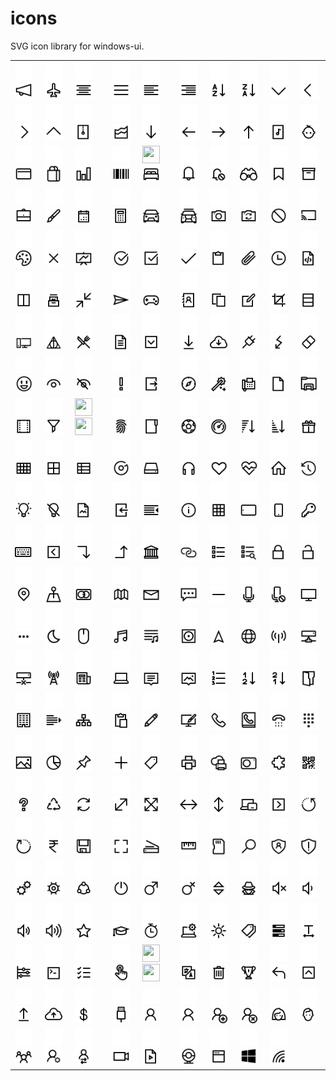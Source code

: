 # icons
SVG icon library for windows-ui.

<table>
  <tr>
    <td>
      <img width="28" height="28" src="svg/light/icons10-advertising.svg#gh-dark-mode-only">
	    <img width="28" height="28" src="svg/dark/icons10-advertising.svg#gh-light-mode-only"></td>
    <td>
      <img width="28" height="28" src="svg/light/icons10-airport.svg#gh-dark-mode-only">
      <img width="28" height="28" src="svg/dark/icons10-airport.svg#gh-light-mode-only"></td>
    <td>
      <img width="28" height="28" src="svg/light/icons10-align-center.svg#gh-dark-mode-only">
      <img width="28" height="28" src="svg/dark/icons10-align-center.svg#gh-light-mode-only"></td>
    <td>
      <img width="28" height="28" src="svg/light/icons10-align-justify.svg#gh-dark-mode-only">
      <img width="28" height="28" src="svg/dark/icons10-align-justify.svg#gh-light-mode-only"></td>
    <td>
      <img width="28" height="28" src="svg/light/icons10-align-left.svg#gh-dark-mode-only">
      <img width="28" height="28" src="svg/dark/icons10-align-left.svg#gh-light-mode-only"></td>
    <td>
      <img width="28" height="28" src="svg/light/icons10-align-right.svg#gh-dark-mode-only">
      <img width="28" height="28" src="svg/dark/icons10-align-right.svg#gh-light-mode-only"></td>
    <td>
      <img width="28" height="28" src="svg/light/icons10-alphabet-sorting.svg#gh-dark-mode-only">
      <img width="28" height="28" src="svg/dark/icons10-alphabet-sorting.svg#gh-light-mode-only"></td>
    <td>
      <img width="28" height="28" src="svg/light/icons10-alphabet-sorting-2.svg#gh-dark-mode-only">
      <img width="28" height="28" src="svg/dark/icons10-alphabet-sorting-2.svg#gh-light-mode-only"></td>
    <td>
      <img width="28" height="28" src="svg/light/icons10-angle-down.svg#gh-dark-mode-only">
      <img width="28" height="28" src="svg/dark/icons10-angle-down.svg#gh-light-mode-only"></td>
    <td>
      <img width="28" height="28" src="svg/light/icons10-angle-left.svg#gh-dark-mode-only">
      <img width="28" height="28" src="svg/dark/icons10-angle-left.svg#gh-light-mode-only"></td>
  </tr>
  <tr>
    <td><img width="28" height="28" src="svg/light/icons10-angle-right.svg#gh-dark-mode-only">
    <img width="28" height="28" src="svg/dark/icons10-angle-right.svg#gh-light-mode-only"></td>
    <td><img width="28" height="28" src="svg/light/icons10-angle-up.svg#gh-dark-mode-only">
    <img width="28" height="28" src="svg/dark/icons10-angle-up.svg#gh-light-mode-only"></td>
    <td><img width="28" height="28" src="svg/light/icons10-archive.svg#gh-dark-mode-only">
    <img width="28" height="28" src="svg/dark/icons10-archive.svg#gh-light-mode-only"></td>
    <td><img width="28" height="28" src="svg/light/icons10-area-chart.svg#gh-dark-mode-only">
    <img width="28" height="28" src="svg/dark/icons10-area-chart.svg#gh-light-mode-only"></td>
    <td><img width="28" height="28" src="svg/light/icons10-arrow-down.svg#gh-dark-mode-only">
    <img width="28" height="28" src="svg/dark/icons10-arrow-down.svg#gh-light-mode-only"></td>
    <td><img width="28" height="28" src="svg/light/icons10-arrow-left.svg#gh-dark-mode-only">
    <img width="28" height="28" src="svg/dark/icons10-arrow-left.svg#gh-light-mode-only"></td>
    <td><img width="28" height="28" src="svg/light/icons10-arrow-right.svg#gh-dark-mode-only">
    <img width="28" height="28" src="svg/dark/icons10-arrow-right.svg#gh-light-mode-only"></td>
    <td><img width="28" height="28" src="svg/light/icons10-arrow-up.svg#gh-dark-mode-only">
    <img width="28" height="28" src="svg/dark/icons10-arrow-up.svg#gh-light-mode-only"></td>
    <td><img width="28" height="28" src="svg/light/icons10-audio-file.svg#gh-dark-mode-only">
    <img width="28" height="28" src="svg/dark/icons10-audio-file.svg#gh-light-mode-only"></td>
    <td><img width="28" height="28" src="svg/light/icons10-baby.svg#gh-dark-mode-only">
    <img width="28" height="28" src="svg/dark/icons10-baby.svg#gh-light-mode-only"></td>
  </tr>
  <tr>
    <td><img width="28" height="28" src="svg/light/icons10-bank-card.svg#gh-dark-mode-only">
    <img width="28" height="28" src="svg/dark/icons10-bank-card.svg#gh-light-mode-only"></td>
    <td><img width="28" height="28" src="svg/light/icons10-bag.svg#gh-dark-mode-only">
    <img width="28" height="28" src="svg/dark/icons10-bag.svg#gh-light-mode-only"></td>
    <td><img width="28" height="28" src="svg/light/icons10-bar-chart.svg#gh-dark-mode-only">
    <img width="28" height="28" src="svg/dark/icons10-bar-chart.svg#gh-light-mode-only"></td>
    <td><img width="28" height="28" src="svg/light/icons10-barcode.svg#gh-dark-mode-only">
    <img width="28" height="28" src="svg/dark/icons10-barcode.svg#gh-light-mode-only"></td>
    <td><img width="28" height="28" src="svg/light/icons10-bedsvg#gh-dark-mode-only">
    <img width="28" height="28" src="svg/dark/icons10-bed.svg#gh-light-mode-only"></td>
    <td><img width="28" height="28" src="svg/light/icons10-bell.svg#gh-dark-mode-only">
    <img width="28" height="28" src="svg/dark/icons10-bell.svg#gh-light-mode-only"></td>
    <td><img width="28" height="28" src="svg/light/icons10-bell-disabled.svg#gh-dark-mode-only">
    <img width="28" height="28" src="svg/dark/icons10-bell-disabled.svg#gh-light-mode-only"></td>
    <td><img width="28" height="28" src="svg/light/icons10-binoculars.svg#gh-dark-mode-only">
    <img width="28" height="28" src="svg/dark/icons10-binoculars.svg#gh-light-mode-only"></td>
    <td><img width="28" height="28" src="svg/light/icons10-bookmark.svg#gh-dark-mode-only">
    <img width="28" height="28" src="svg/dark/icons10-bookmark.svg#gh-light-mode-only"></td>
    <td><img width="28" height="28" src="svg/light/icons10-box.svg#gh-dark-mode-only">
    <img width="28" height="28" src="svg/dark/icons10-box.svg#gh-light-mode-only"></td>
  </tr>
  <tr>
    <td><img width="28" height="28" src="svg/light/icons10-briefcase.svg#gh-dark-mode-only">
    <img width="28" height="28" src="svg/dark/icons10-briefcase.svg#gh-light-mode-only"></td>
    <td><img width="28" height="28" src="svg/light/icons10-brush.svg#gh-dark-mode-only">
    <img width="28" height="28" src="svg/dark/icons10-brush.svg#gh-light-mode-only"></td>
    <td><img width="28" height="28" src="svg/light/icons10-calendar.svg#gh-dark-mode-only">
    <img width="28" height="28" src="svg/dark/icons10-calendar.svg#gh-light-mode-only"></td>
    <td><img width="28" height="28" src="svg/light/icons10-calculator.svg#gh-dark-mode-only">
    <img width="28" height="28" src="svg/dark/icons10-calculator.svg#gh-light-mode-only"></td>
    <td><img width="28" height="28" src="svg/light/icons10-car.svg#gh-dark-mode-only">
    <img width="28" height="28" src="svg/dark/icons10-car.svg#gh-light-mode-only"></td>
    <td><img width="28" height="28" src="svg/light/icons10-car-taxi.svg#gh-dark-mode-only">
    <img width="28" height="28" src="svg/dark/icons10-car-taxi.svg#gh-light-mode-only"></td>
    <td><img width="28" height="28" src="svg/light/icons10-camera.svg#gh-dark-mode-only">
    <img width="28" height="28" src="svg/dark/icons10-camera.svg#gh-light-mode-only"></td>
    <td><img width="28" height="28" src="svg/light/icons10-camera-switch.svg#gh-dark-mode-only">
    <img width="28" height="28" src="svg/dark/icons10-camera-switch.svg#gh-light-mode-only"></td>
    <td><img width="28" height="28" src="svg/light/icons10-cancel.svg#gh-dark-mode-only">
    <img width="28" height="28" src="svg/dark/icons10-cancel.svg#gh-light-mode-only"></td>
    <td><img width="28" height="28" src="svg/light/icons10-cast.svg#gh-dark-mode-only">
    <img width="28" height="28" src="svg/dark/icons10-cast.svg#gh-light-mode-only"></td>
  </tr>
  <tr>
    <td><img width="28" height="28" src="svg/light/icons10-color-palette.svg#gh-dark-mode-only">
    <img width="28" height="28" src="svg/dark/icons10-color-palette.svg#gh-light-mode-only"></td>
    <td><img width="28" height="28" src="svg/light/icons10-cross.svg#gh-dark-mode-only">
    <img width="28" height="28" src="svg/dark/icons10-cross.svg#gh-light-mode-only"></td>
    <td><img width="28" height="28" src="svg/light/icons10-chart.svg#gh-dark-mode-only">
    <img width="28" height="28" src="svg/dark/icons10-chart.svg#gh-light-mode-only"></td>
    <td><img width="28" height="28" src="svg/light/icons10-checked.svg#gh-dark-mode-only">
    <img width="28" height="28" src="svg/dark/icons10-checked.svg#gh-light-mode-only"></td>
    <td><img width="28" height="28" src="svg/light/icons10-checked-2.svg#gh-dark-mode-only">
    <img width="28" height="28" src="svg/dark/icons10-checked-2.svg#gh-light-mode-only"></td>
    <td><img width="28" height="28" src="svg/light/icons10-checkmark.svg#gh-dark-mode-only">
    <img width="28" height="28" src="svg/dark/icons10-checkmark.svg#gh-light-mode-only"></td>
    <td><img width="28" height="28" src="svg/light/icons10-clipboard.svg#gh-dark-mode-only">
    <img width="28" height="28" src="svg/dark/icons10-clipboard.svg#gh-light-mode-only"></td>
    <td><img width="28" height="28" src="svg/light/icons10-clip.svg#gh-dark-mode-only">
    <img width="28" height="28" src="svg/dark/icons10-clip.svg#gh-light-mode-only"></td>
    <td><img width="28" height="28" src="svg/light/icons10-clock.svg#gh-dark-mode-only">
    <img width="28" height="28" src="svg/dark/icons10-clock.svg#gh-light-mode-only"></td>
    <td><img width="28" height="28" src="svg/light/icons10-code-file.svg#gh-dark-mode-only">
    <img width="28" height="28" src="svg/dark/icons10-code-file.svg#gh-light-mode-only"></td>
  </tr>
  <tr>
    <td><img width="28" height="28" src="svg/light/icons10-columns.svg#gh-dark-mode-only">
    <img width="28" height="28" src="svg/dark/icons10-columns.svg#gh-light-mode-only"></td>
    <td><img width="28" height="28" src="svg/light/icons10-collection.svg#gh-dark-mode-only">
    <img width="28" height="28" src="svg/dark/icons10-collection.svg#gh-light-mode-only"></td>
    <td><img width="28" height="28" src="svg/light/icons10-compress.svg#gh-dark-mode-only">
    <img width="28" height="28" src="svg/dark/icons10-compress.svg#gh-light-mode-only"></td>
    <td><img width="28" height="28" src="svg/light/icons10-compose.svg#gh-dark-mode-only">
    <img width="28" height="28" src="svg/dark/icons10-compose.svg#gh-light-mode-only"></td>
    <td><img width="28" height="28" src="svg/light/icons10-controller.svg#gh-dark-mode-only">
	    <img width="28" height="28" src="svg/dark/icons10-controller.svg#gh-light-mode-only"></td>
    <td><img width="28" height="28" src="svg/light/icons10-contact-book.svg#gh-dark-mode-only">
    <img width="28" height="28" src="svg/dark/icons10-contact-book.svg#gh-light-mode-only"></td>
    <td><img width="28" height="28" src="svg/light/icons10-copy.svg#gh-dark-mode-only">
    <img width="28" height="28" src="svg/dark/icons10-copy.svg#gh-light-mode-only"></td>
    <td><img width="28" height="28" src="svg/light/icons10-create-new.svg#gh-dark-mode-only">
    <img width="28" height="28" src="svg/dark/icons10-create-new.svg#gh-light-mode-only"></td>
    <td><img width="28" height="28" src="svg/light/icons10-crop.svg#gh-dark-mode-only">
    <img width="28" height="28" src="svg/dark/icons10-crop.svg#gh-light-mode-only"></td>
    <td><img width="28" height="28" src="svg/light/icons10-database.svg#gh-dark-mode-only">
    <img width="28" height="28" src="svg/dark/icons10-database.svg#gh-light-mode-only"></td>
  </tr>
  <tr>
  <td><img width="28" height="28" src="svg/light/icons10-desktop.svg#gh-dark-mode-only">
    <img width="28" height="28" src="svg/dark/icons10-desktop.svg#gh-light-mode-only"></td>
    <td><img width="28" height="28" src="svg/light/icons10-deathly-hallows.svg#gh-dark-mode-only">
    <img width="28" height="28" src="svg/dark/icons10-deathly-hallows.svg#gh-light-mode-only"></td>
    <td><img width="28" height="28" src="svg/light/icons10-dining-room.svg#gh-dark-mode-only">
    <img width="28" height="28" src="svg/dark/icons10-dining-room.svg#gh-light-mode-only"></td>
    <td><img width="28" height="28" src="svg/light/icons10-document.svg#gh-dark-mode-only">
    <img width="28" height="28" src="svg/dark/icons10-document.svg#gh-light-mode-only"></td>
    <td><img width="28" height="28" src="svg/light/icons10-down-squared.svg#gh-dark-mode-only">
    <img width="28" height="28" src="svg/dark/icons10-down-squared.svg#gh-light-mode-only"></td>
    <td><img width="28" height="28" src="svg/light/icons10-download.svg#gh-dark-mode-only">
    <img width="28" height="28" src="svg/dark/icons10-download.svg#gh-light-mode-only"></td>
      <td><img width="28" height="28" src="svg/light/icons10-download-2.svg#gh-dark-mode-only">
    <img width="28" height="28" src="svg/dark/icons10-download-2.svg#gh-light-mode-only"></td>
    <td><img width="28" height="28" src="svg/light/icons10-electrical.svg#gh-dark-mode-only">
    <img width="28" height="28" src="svg/dark/icons10-electrical.svg#gh-light-mode-only"></td>
    <td><img width="28" height="28" src="svg/light/icons10-electricity.svg#gh-dark-mode-only">
    <img width="28" height="28" src="svg/dark/icons10-electricity.svg#gh-light-mode-only"></td>
    <td><img width="28" height="28" src="svg/light/icons10-eraser.svg#gh-dark-mode-only">
    <img width="28" height="28" src="svg/dark/icons10-eraser.svg#gh-light-mode-only"></td>
    
  </tr>
  <tr>
  <td><img width="28" height="28" src="svg/light/icons10-emoji-smile.svg#gh-dark-mode-only">
    <img width="28" height="28" src="svg/dark/icons10-emoji-smile.svg#gh-light-mode-only"></td>
    <td><img width="28" height="28" src="svg/light/icons10-eye.svg#gh-dark-mode-only">
    <img width="28" height="28" src="svg/dark/icons10-eye.svg#gh-light-mode-only"></td>
    <td><img width="28" height="28" src="svg/light/icons10-eye-closed.svg#gh-dark-mode-only">
    <img width="28" height="28" src="svg/dark/icons10-eye-closed.svg#gh-light-mode-only"></td>
    <td><img width="28" height="28" src="svg/light/icons10-exclamation-mark.svg#gh-dark-mode-only">
    <img width="28" height="28" src="svg/dark/icons10-exclamation-mark.svg#gh-light-mode-only"></td>
    <td><img width="28" height="28" src="svg/light/icons10-export.svg#gh-dark-mode-only">
    <img width="28" height="28" src="svg/dark/icons10-export.svg#gh-light-mode-only"></td>
    <td><img width="28" height="28" src="svg/light/icons10-explore.svg#gh-dark-mode-only">
    <img width="28" height="28" src="svg/dark/icons10-explore.svg#gh-light-mode-only"></td>
    <td><img width="28" height="28" src="svg/light/icons10-fantasy.svg#gh-dark-mode-only">
    <img width="28" height="28" src="svg/dark/icons10-fantasy.svg#gh-light-mode-only"></td>
    <td><img width="28" height="28" src="svg/light/icons10-fax.svg#gh-dark-mode-only">
    <img width="28" height="28" src="svg/dark/icons10-fax.svg#gh-light-mode-only"></td>
    <td><img width="28" height="28" src="svg/light/icons10-file.svg#gh-dark-mode-only">
    <img width="28" height="28" src="svg/dark/icons10-file.svg#gh-light-mode-only"></td>
    <td><img width="28" height="28" src="svg/light/icons10-file-explorer.svg#gh-dark-mode-only">
    <img width="28" height="28" src="svg/dark/icons10-file-explorer.svg#gh-light-mode-only"></td>
    
  </tr>
  <tr>
  <td><img width="28" height="28" src="svg/light/icons10-film.svg#gh-dark-mode-only">
    <img width="28" height="28" src="svg/dark/icons10-film.svg#gh-light-mode-only"></td>
    <td><img width="28" height="28" src="svg/light/icons10-filter.svg#gh-dark-mode-only">
	    <img width="28" height="28" src="svg/dark/icons10-filter.svg#gh-light-mode-only"></td>
      <td><img width="28" height="28" src="svg/light/icons10-finish-flag.svg#gh-dark-mode-only">
	    <img width="28" height="28" src="svg/dark/icons10-finish-flag.svg#gh-light-mode-only"></td>
      <td><img width="28" height="28" src="svg/light/icons10-fingerprint.svg#gh-dark-mode-only">
	    <img width="28" height="28" src="svg/dark/icons10-fingerprint.svg#gh-light-mode-only"></td>
      <td><img width="28" height="28" src="svg/light/icons10-folder.svg#gh-dark-mode-only">
	    <img width="28" height="28" src="svg/dark/icons10-folder.svg#gh-light-mode-only"></td>
      <td><img width="28" height="28" src="svg/light/icons10-football.svg#gh-dark-mode-only">
	    <img width="28" height="28" src="svg/dark/icons10-football.svg#gh-light-mode-only"></td>
      <td><img width="28" height="28" src="svg/light/icons10-gauge.svg#gh-dark-mode-only">
	    <img width="28" height="28" src="svg/dark/icons10-gauge.svg#gh-light-mode-only"></td>
      <td><img width="28" height="28" src="svg/light/icons10-generic-sorting.svg#gh-dark-mode-only">
	    <img width="28" height="28" src="svg/dark/icons10-generic-sorting.svg#gh-light-mode-only"></td>
      <td><img width="28" height="28" src="svg/light/icons10-generic-sorting-2.svg#gh-dark-mode-only">
	    <img width="28" height="28" src="svg/dark/icons10-generic-sorting-2.svg#gh-light-mode-only"></td>
      <td><img width="28" height="28" src="svg/light/icons10-gift.svg#gh-dark-mode-only">
	    <img width="28" height="28" src="svg/dark/icons10-gift.svg#gh-light-mode-only"></td>
      
  </tr>
  <tr>
  <td><img width="28" height="28" src="svg/light/icons10-grid.svg#gh-dark-mode-only">
	    <img width="28" height="28" src="svg/dark/icons10-grid.svg#gh-light-mode-only"></td>
  <td><img width="28" height="28" src="svg/light/icons10-grid-2.svg#gh-dark-mode-only">
	    <img width="28" height="28" src="svg/dark/icons10-grid-2.svg#gh-light-mode-only"></td>
      <td><img width="28" height="28" src="svg/light/icons10-grid-3.svg#gh-dark-mode-only">
	    <img width="28" height="28" src="svg/dark/icons10-grid-3.svg#gh-light-mode-only"></td>
      <td><img width="28" height="28" src="svg/light/icons10-groove.svg#gh-dark-mode-only">
	    <img width="28" height="28" src="svg/dark/icons10-groove.svg#gh-light-mode-only"></td>
      <td><img width="28" height="28" src="svg/light/icons10-hdd.svg#gh-dark-mode-only">
	    <img width="28" height="28" src="svg/dark/icons10-hdd.svg#gh-light-mode-only"></td>
      <td><img width="28" height="28" src="svg/light/icons10-headphone.svg#gh-dark-mode-only">
	    <img width="28" height="28" src="svg/dark/icons10-headphone.svg#gh-light-mode-only"></td>
      <td><img width="28" height="28" src="svg/light/icons10-heart.svg#gh-dark-mode-only">
	    <img width="28" height="28" src="svg/dark/icons10-heart.svg#gh-light-mode-only"></td>
      <td><img width="28" height="28" src="svg/light/icons10-health.svg#gh-dark-mode-only">
	    <img width="28" height="28" src="svg/dark/icons10-health.svg#gh-light-mode-only"></td>
      <td><img width="28" height="28" src="svg/light/icons10-home.svg#gh-dark-mode-only">
	    <img width="28" height="28" src="svg/dark/icons10-home.svg#gh-light-mode-only"></td>
      <td><img width="28" height="28" src="svg/light/icons10-history.svg#gh-dark-mode-only">
	    <img width="28" height="28" src="svg/dark/icons10-history.svg#gh-light-mode-only"></td>
      
  </tr>
  <tr>
  <td><img width="28" height="28" src="svg/light/icons10-idea.svg#gh-dark-mode-only">
	    <img width="28" height="28" src="svg/dark/icons10-idea.svg#gh-light-mode-only"></td>
  <td><img width="28" height="28" src="svg/light/icons10-idea-close.svg#gh-dark-mode-only">
	    <img width="28" height="28" src="svg/dark/icons10-idea-close.svg#gh-light-mode-only"></td>
      <td><img width="28" height="28" src="svg/light/icons10-image-file.svg#gh-dark-mode-only">
	    <img width="28" height="28" src="svg/dark/icons10-image-file.svg#gh-light-mode-only"></td>
      <td><img width="28" height="28" src="svg/light/icons10-import.svg#gh-dark-mode-only">
	    <img width="28" height="28" src="svg/dark/icons10-import.svg#gh-light-mode-only"></td>
      <td><img width="28" height="28" src="svg/light/icons10-indent.svg#gh-dark-mode-only">
	    <img width="28" height="28" src="svg/dark/icons10-indent.svg#gh-light-mode-only"></td>
      <td><img width="28" height="28" src="svg/light/icons10-info.svg#gh-dark-mode-only">
	    <img width="28" height="28" src="svg/dark/icons10-info.svg#gh-light-mode-only"></td>
      <td><img width="28" height="28" src="svg/light/icons10-insert-table.svg#gh-dark-mode-only">
	    <img width="28" height="28" src="svg/dark/icons10-insert-table.svg#gh-light-mode-only"></td>
      <td><img width="28" height="28" src="svg/light/icons10-ipad.svg#gh-dark-mode-only">
	    <img width="28" height="28" src="svg/dark/icons10-ipad.svg#gh-light-mode-only"></td>
      <td><img width="28" height="28" src="svg/light/icons10-iphone.svg#gh-dark-mode-only">
	    <img width="28" height="28" src="svg/dark/icons10-iphone.svg#gh-light-mode-only"></td>
      <td><img width="28" height="28" src="svg/light/icons10-key.svg#gh-dark-mode-only">
	    <img width="28" height="28" src="svg/dark/icons10-key.svg#gh-light-mode-only"></td>
      
  </tr>
  <tr>
  <td><img width="28" height="28" src="svg/light/icons10-keyboard.svg#gh-dark-mode-only">
	    <img width="28" height="28" src="svg/dark/icons10-keyboard.svg#gh-light-mode-only"></td>
  <td><img width="28" height="28" src="svg/light/icons10-left-squared.svg#gh-dark-mode-only">
	    <img width="28" height="28" src="svg/dark/icons10-left-squared.svg#gh-light-mode-only"></td>
      <td><img width="28" height="28" src="svg/light/icons10-level-down.svg#gh-dark-mode-only">
	    <img width="28" height="28" src="svg/dark/icons10-level-down.svg#gh-light-mode-only"></td>
      <td><img width="28" height="28" src="svg/light/icons10-level-up.svg#gh-dark-mode-only">
	    <img width="28" height="28" src="svg/dark/icons10-level-up.svg#gh-light-mode-only"></td>
      <td><img width="28" height="28" src="svg/light/icons10-library.svg#gh-dark-mode-only">
	    <img width="28" height="28" src="svg/dark/icons10-library.svg#gh-light-mode-only"></td>
      <td><img width="28" height="28" src="svg/light/icons10-link.svg#gh-dark-mode-only">
	    <img width="28" height="28" src="svg/dark/icons10-link.svg#gh-light-mode-only"></td>
      <td><img width="28" height="28" src="svg/light/icons10-list.svg#gh-dark-mode-only">
	    <img width="28" height="28" src="svg/dark/icons10-list.svg#gh-light-mode-only"></td>
      <td><img width="28" height="28" src="svg/light/icons10-list-search.svg#gh-dark-mode-only">
	    <img width="28" height="28" src="svg/dark/icons10-list-search.svg#gh-light-mode-only"></td>
      <td><img width="28" height="28" src="svg/light/icons10-lock.svg#gh-dark-mode-only">
	    <img width="28" height="28" src="svg/dark/icons10-lock.svg#gh-light-mode-only"></td>
      <td><img width="28" height="28" src="svg/light/icons10-lock-open.svg#gh-dark-mode-only">
	    <img width="28" height="28" src="svg/dark/icons10-lock-open.svg#gh-light-mode-only"></td>
      
  </tr>
  <tr>
  <td><img width="28" height="28" src="svg/light/icons10-location.svg#gh-dark-mode-only">
	    <img width="28" height="28" src="svg/dark/icons10-location.svg#gh-light-mode-only"></td>
  <td><img width="28" height="28" src="svg/light/icons10-location-point.svg#gh-dark-mode-only">
	    <img width="28" height="28" src="svg/dark/icons10-location-point.svg#gh-light-mode-only"></td>
      <td><img width="28" height="28" src="svg/light/icons10-mastercard.svg#gh-dark-mode-only">
	    <img width="28" height="28" src="svg/dark/icons10-mastercard.svg#gh-light-mode-only"></td>
      <td><img width="28" height="28" src="svg/light/icons10-map.svg#gh-dark-mode-only">
	    <img width="28" height="28" src="svg/dark/icons10-map.svg#gh-light-mode-only"></td>
      <td><img width="28" height="28" src="svg/light/icons10-mail.svg#gh-dark-mode-only">
	    <img width="28" height="28" src="svg/dark/icons10-mail.svg#gh-light-mode-only"></td>
      <td><img width="28" height="28" src="svg/light/icons10-messages.svg#gh-dark-mode-only">
	    <img width="28" height="28" src="svg/dark/icons10-messages.svg#gh-light-mode-only"></td>
      <td><img width="28" height="28" src="svg/light/icons10-minus.svg#gh-dark-mode-only">
	    <img width="28" height="28" src="svg/dark/icons10-minus.svg#gh-light-mode-only"></td>
      <td><img width="28" height="28" src="svg/light/icons10-mic.svg#gh-dark-mode-only">
	    <img width="28" height="28" src="svg/dark/icons10-mic.svg#gh-light-mode-only"></td>
      <td><img width="28" height="28" src="svg/light/icons10-mic-disabled.svg#gh-dark-mode-only">
	    <img width="28" height="28" src="svg/dark/icons10-mic-disabled.svg#gh-light-mode-only"></td>
      <td><img width="28" height="28" src="svg/light/icons10-monitor.svg#gh-dark-mode-only">
	    <img width="28" height="28" src="svg/dark/icons10-monitor.svg#gh-light-mode-only"></td>
      
  </tr>
  <tr>
  <td><img width="28" height="28" src="svg/light/icons10-more.svg#gh-dark-mode-only">
	    <img width="28" height="28" src="svg/dark/icons10-more.svg#gh-light-mode-only"></td>
  <td><img width="28" height="28" src="svg/light/icons10-moon.svg#gh-dark-mode-only">
	    <img width="28" height="28" src="svg/dark/icons10-moon.svg#gh-light-mode-only"></td>
      <td><img width="28" height="28" src="svg/light/icons10-mouse.svg#gh-dark-mode-only">
	    <img width="28" height="28" src="svg/dark/icons10-mouse.svg#gh-light-mode-only"></td>
      <td><img width="28" height="28" src="svg/light/icons10-music.svg#gh-dark-mode-only">
	    <img width="28" height="28" src="svg/dark/icons10-music.svg#gh-light-mode-only"></td>
      <td><img width="28" height="28" src="svg/light/icons10-music-playlist.svg#gh-dark-mode-only">
	    <img width="28" height="28" src="svg/dark/icons10-music-playlist.svg#gh-light-mode-only"></td>
      <td><img width="28" height="28" src="svg/light/icons10-music-record.svg#gh-dark-mode-only">
	    <img width="28" height="28" src="svg/dark/icons10-music-record.svg#gh-light-mode-only"></td>
      <td><img width="28" height="28" src="svg/light/icons10-navigation.svg#gh-dark-mode-only">
	    <img width="28" height="28" src="svg/dark/icons10-navigation.svg#gh-light-mode-only"></td>
      <td><img width="28" height="28" src="svg/light/icons10-network.svg#gh-dark-mode-only">
	    <img width="28" height="28" src="svg/dark/icons10-network.svg#gh-light-mode-only"></td>
      <td><img width="28" height="28" src="svg/light/icons10-network-hotspot.svg#gh-dark-mode-only">
	    <img width="28" height="28" src="svg/dark/icons10-network-hotspot.svg#gh-light-mode-only"></td>
      <td><img width="28" height="28" src="svg/light/icons10-network-connected.svg#gh-dark-mode-only">
	    <img width="28" height="28" src="svg/dark/icons10-network-connected.svg#gh-light-mode-only"></td>
      
  </tr>
  <tr>
  <td><img width="28" height="28" src="svg/light/icons10-network-disconnected.svg#gh-dark-mode-only">
	    <img width="28" height="28" src="svg/dark/icons10-network-disconnected.svg#gh-light-mode-only"></td>
  <td><img width="28" height="28" src="svg/light/icons10-network-tower.svg#gh-dark-mode-only">
	    <img width="28" height="28" src="svg/dark/icons10-network-tower.svg#gh-light-mode-only"></td>
      <td><img width="28" height="28" src="svg/light/icons10-news.svg#gh-dark-mode-only">
	    <img width="28" height="28" src="svg/dark/icons10-news.svg#gh-light-mode-only"></td>
      <td><img width="28" height="28" src="svg/light/icons10-notebook.svg#gh-dark-mode-only">
	    <img width="28" height="28" src="svg/dark/icons10-notebook.svg#gh-light-mode-only"></td>
      <td><img width="28" height="28" src="svg/light/icons10-notification.svg#gh-dark-mode-only">
	    <img width="28" height="28" src="svg/dark/icons10-notification.svg#gh-light-mode-only"></td>
      <td><img width="28" height="28" src="svg/light/icons10-notification-image.svg#gh-dark-mode-only">
	    <img width="28" height="28" src="svg/dark/icons10-notification-image.svg#gh-light-mode-only"></td>
      <td><img width="28" height="28" src="svg/light/icons10-numbered-list.svg#gh-dark-mode-only">
	    <img width="28" height="28" src="svg/dark/icons10-numbered-list.svg#gh-light-mode-only"></td>
      <td><img width="28" height="28" src="svg/light/icons10-numerical-sorting.svg#gh-dark-mode-only">
	    <img width="28" height="28" src="svg/dark/icons10-numerical-sorting.svg#gh-light-mode-only"></td>
      <td><img width="28" height="28" src="svg/light/icons10-numerical-sorting-2.svg#gh-dark-mode-only">
	    <img width="28" height="28" src="svg/dark/icons10-numerical-sorting-2.svg#gh-light-mode-only"></td>
      <td><img width="28" height="28" src="svg/light/icons10-opened-folder.svg#gh-dark-mode-only">
	    <img width="28" height="28" src="svg/dark/icons10-opened-folder.svg#gh-light-mode-only"></td>
     
  </tr>
  <tr>
   <td><img width="28" height="28" src="svg/light/icons10-organization.svg#gh-dark-mode-only">
	    <img width="28" height="28" src="svg/dark/icons10-organization.svg#gh-light-mode-only"></td>
  <td><img width="28" height="28" src="svg/light/icons10-outdent.svg#gh-dark-mode-only">
	    <img width="28" height="28" src="svg/dark/icons10-outdent.svg#gh-light-mode-only"></td>
      <td><img width="28" height="28" src="svg/light/icons10-parallel-tasks.svg#gh-dark-mode-only">
	    <img width="28" height="28" src="svg/dark/icons10-parallel-tasks.svg#gh-light-mode-only"></td>
      <td><img width="28" height="28" src="svg/light/icons10-paste.svg#gh-dark-mode-only">
	    <img width="28" height="28" src="svg/dark/icons10-paste.svg#gh-light-mode-only"></td>
      <td><img width="28" height="28" src="svg/light/icons10-pencil.svg#gh-dark-mode-only">
	    <img width="28" height="28" src="svg/dark/icons10-pencil.svg#gh-light-mode-only"></td>
      <td><img width="28" height="28" src="svg/light/icons10-personalize.svg#gh-dark-mode-only">
	    <img width="28" height="28" src="svg/dark/icons10-personalize.svg#gh-light-mode-only"></td>
      <td><img width="28" height="28" src="svg/light/icons10-phone.svg#gh-dark-mode-only">
	    <img width="28" height="28" src="svg/dark/icons10-phone.svg#gh-light-mode-only"></td>
      <td><img width="28" height="28" src="svg/light/icons10-phone-book.svg#gh-dark-mode-only">
	    <img width="28" height="28" src="svg/dark/icons10-phone-book.svg#gh-light-mode-only"></td>
      <td><img width="28" height="28" src="svg/light/icons10-phone-dial.svg#gh-dark-mode-only">
	    <img width="28" height="28" src="svg/dark/icons10-phone-dial.svg#gh-light-mode-only"></td>
      <td><img width="28" height="28" src="svg/light/icons10-phone-dialpad.svg#gh-dark-mode-only">
	    <img width="28" height="28" src="svg/dark/icons10-phone-dialpad.svg#gh-light-mode-only"></td>
      
  </tr>
  <tr>
  <td><img width="28" height="28" src="svg/light/icons10-picture.svg#gh-dark-mode-only">
	    <img width="28" height="28" src="svg/dark/icons10-picture.svg#gh-light-mode-only"></td>
  <td><img width="28" height="28" src="svg/light/icons10-pie-chart.svg#gh-dark-mode-only">
	    <img width="28" height="28" src="svg/dark/icons10-pie-chart.svg#gh-light-mode-only"></td>
      <td><img width="28" height="28" src="svg/light/icons10-pin.svg#gh-dark-mode-only">
	    <img width="28" height="28" src="svg/dark/icons10-pin.svg#gh-light-mode-only"></td>
      <td><img width="28" height="28" src="svg/light/icons10-plus.svg#gh-dark-mode-only">
	    <img width="28" height="28" src="svg/dark/icons10-plus.svg#gh-light-mode-only"></td>
      <td><img width="28" height="28" src="svg/light/icons10-price-tag.svg#gh-dark-mode-only">
	    <img width="28" height="28" src="svg/dark/icons10-price-tag.svg#gh-light-mode-only"></td>
      <td><img width="28" height="28" src="svg/light/icons10-printer.svg#gh-dark-mode-only">
	    <img width="28" height="28" src="svg/dark/icons10-printer.svg#gh-light-mode-only"></td>
      <td><img width="28" height="28" src="svg/light/icons10-printer-cloud.svg#gh-dark-mode-only">
	    <img width="28" height="28" src="svg/dark/icons10-printer-cloud.svg#gh-light-mode-only"></td>
      <td><img width="28" height="28" src="svg/light/icons10-projector.svg#gh-dark-mode-only">
	    <img width="28" height="28" src="svg/dark/icons10-projector.svg#gh-light-mode-only"></td>
      <td><img width="28" height="28" src="svg/light/icons10-puzzle.svg#gh-dark-mode-only">
	    <img width="28" height="28" src="svg/dark/icons10-puzzle.svg#gh-light-mode-only"></td>
      <td><img width="28" height="28" src="svg/light/icons10-qr-code.svg#gh-dark-mode-only">
	    <img width="28" height="28" src="svg/dark/icons10-qr-code.svg#gh-light-mode-only"></td>
     
  </tr>
  <tr>
   <td><img width="28" height="28" src="svg/light/icons10-question-mark.svg#gh-dark-mode-only">
	    <img width="28" height="28" src="svg/dark/icons10-question-mark.svg#gh-light-mode-only"></td>
  <td><img width="28" height="28" src="svg/light/icons10-recycling.svg#gh-dark-mode-only">
	    <img width="28" height="28" src="svg/dark/icons10-recycling.svg#gh-light-mode-only"></td>
      <td><img width="28" height="28" src="svg/light/icons10-refresh.svg#gh-dark-mode-only">
	    <img width="28" height="28" src="svg/dark/icons10-refresh.svg#gh-light-mode-only"></td>
       <td><img width="28" height="28" src="svg/light/icons10-resize-diagonal.svg#gh-dark-mode-only">
	    <img width="28" height="28" src="svg/dark/icons10-resize-diagonal.svg#gh-light-mode-only"></td>
      <td><img width="28" height="28" src="svg/light/icons10-resize-four-directions.svg#gh-dark-mode-only">
	    <img width="28" height="28" src="svg/dark/icons10-resize-four-directions.svg#gh-light-mode-only"></td>
       <td><img width="28" height="28" src="svg/light/icons10-resize-horizontal.svg#gh-dark-mode-only">
	    <img width="28" height="28" src="svg/dark/icons10-resize-horizontal.svg#gh-light-mode-only"></td>
      <td><img width="28" height="28" src="svg/light/icons10-resize-vertical.svg#gh-dark-mode-only">
	    <img width="28" height="28" src="svg/dark/icons10-resize-vertical.svg#gh-light-mode-only"></td>
      <td><img width="28" height="28" src="svg/light/icons10-responsive.svg#gh-dark-mode-only">
	    <img width="28" height="28" src="svg/dark/icons10-responsive.svg#gh-light-mode-only"></td>
      <td><img width="28" height="28" src="svg/light/icons10-right-squared.svg#gh-dark-mode-only">
	    <img width="28" height="28" src="svg/dark/icons10-right-squared.svg#gh-light-mode-only"></td>
      <td><img width="28" height="28" src="svg/light/icons10-rotate-left.svg#gh-dark-mode-only">
	    <img width="28" height="28" src="svg/dark/icons10-rotate-left.svg#gh-light-mode-only"></td>
      
  </tr>
  <tr>
  <td><img width="28" height="28" src="svg/light/icons10-rotate-right.svg#gh-dark-mode-only">
	    <img width="28" height="28" src="svg/dark/icons10-rotate-right.svg#gh-light-mode-only"></td>
  <td><img width="28" height="28" src="svg/light/icons10-rupee.svg#gh-dark-mode-only">
	    <img width="28" height="28" src="svg/dark/icons10-rupee.svg#gh-light-mode-only"></td>
      <td><img width="28" height="28" src="svg/light/icons10-save.svg#gh-dark-mode-only">
	    <img width="28" height="28" src="svg/dark/icons10-save.svg#gh-light-mode-only"></td>
      <td><img width="28" height="28" src="svg/light/icons10-scan.svg#gh-dark-mode-only">
	    <img width="28" height="28" src="svg/dark/icons10-scan.svg#gh-light-mode-only"></td>
      <td><img width="28" height="28" src="svg/light/icons10-scanner.svg#gh-dark-mode-only">
	    <img width="28" height="28" src="svg/dark/icons10-scanner.svg#gh-light-mode-only"></td>
      <td><img width="28" height="28" src="svg/light/icons10-scale.svg#gh-dark-mode-only">
	    <img width="28" height="28" src="svg/dark/icons10-scale.svg#gh-light-mode-only"></td>
      <td><img width="28" height="28" src="svg/light/icons10-sdcard.svg#gh-dark-mode-only">
	    <img width="28" height="28" src="svg/dark/icons10-sdcard.svg#gh-light-mode-only"></td>
      <td><img width="28" height="28" src="svg/light/icons10-search.svg#gh-dark-mode-only">
	    <img width="28" height="28" src="svg/dark/icons10-search.svg#gh-light-mode-only"></td>
      <td><img width="28" height="28" src="svg/light/icons10-security-user.svg#gh-dark-mode-only">
	    <img width="28" height="28" src="svg/dark/icons10-security-user.svg#gh-light-mode-only"></td>
      <td><img width="28" height="28" src="svg/light/icons10-security-issue.svg#gh-dark-mode-only">
	    <img width="28" height="28" src="svg/dark/icons10-security-issue.svg#gh-light-mode-only"></td>
      
  </tr>
  <tr>
  <td><img width="28" height="28" src="svg/light/icons10-services.svg#gh-dark-mode-only">
	    <img width="28" height="28" src="svg/dark/icons10-services.svg#gh-light-mode-only"></td>
  <td><img width="28" height="28" src="svg/light/icons10-settings.svg#gh-dark-mode-only">
	    <img width="28" height="28" src="svg/dark/icons10-settings.svg#gh-light-mode-only"></td>
      <td><img width="28" height="28" src="svg/light/icons10-share.svg#gh-dark-mode-only">
	    <img width="28" height="28" src="svg/dark/icons10-share.svg#gh-light-mode-only"></td>
      <td><img width="28" height="28" src="svg/light/icons10-shutdown.svg#gh-dark-mode-only">
	    <img width="28" height="28" src="svg/dark/icons10-shutdown.svg#gh-light-mode-only"></td>
      <td><img width="28" height="28" src="svg/light/icons10-sign-male.svg#gh-dark-mode-only">
	    <img width="28" height="28" src="svg/dark/icons10-sign-male.svg#gh-light-mode-only"></td>
      <td><img width="28" height="28" src="svg/light/icons10-sign-female.svg#gh-dark-mode-only">
	    <img width="28" height="28" src="svg/dark/icons10-sign-female.svg#gh-light-mode-only"></td>
      <td><img width="28" height="28" src="svg/light/icons10-sort.svg#gh-dark-mode-only">
	    <img width="28" height="28" src="svg/dark/icons10-sort.svg#gh-light-mode-only"></td>
      <td><img width="28" height="28" src="svg/light/icons10-spy.svg#gh-dark-mode-only">
	    <img width="28" height="28" src="svg/dark/icons10-spy.svg#gh-light-mode-only"></td>
      <td><img width="28" height="28" src="svg/light/icons10-speaker-0.svg#gh-dark-mode-only">
	    <img width="28" height="28" src="svg/dark/icons10-speaker-0.svg#gh-light-mode-only"></td>
      <td><img width="28" height="28" src="svg/light/icons10-speaker-1.svg#gh-dark-mode-only">
	    <img width="28" height="28" src="svg/dark/icons10-speaker-1.svg#gh-light-mode-only"></td>
      
  </tr>
  <tr>
  <td><img width="28" height="28" src="svg/light/icons10-speaker-2.svg#gh-dark-mode-only">
	    <img width="28" height="28" src="svg/dark/icons10-speaker-2.svg#gh-light-mode-only"></td>
  <td><img width="28" height="28" src="svg/light/icons10-speaker-3.svg#gh-dark-mode-only">
	    <img width="28" height="28" src="svg/dark/icons10-speaker-3.svg#gh-light-mode-only"></td>
<td><img width="28" height="28" src="svg/light/icons10-star.svg#gh-dark-mode-only">
	    <img width="28" height="28" src="svg/dark/icons10-star.svg#gh-light-mode-only"></td>
      <td><img width="28" height="28" src="svg/light/icons10-student.svg#gh-dark-mode-only">
	    <img width="28" height="28" src="svg/dark/icons10-student.svg#gh-light-mode-only"></td>
      <td><img width="28" height="28" src="svg/light/icons10-stopwatch.svg#gh-dark-mode-only">
	    <img width="28" height="28" src="svg/dark/icons10-stopwatch.svg#gh-light-mode-only"></td>
      <td><img width="28" height="28" src="svg/light/icons10-support.svg#gh-dark-mode-only">
	    <img width="28" height="28" src="svg/dark/icons10-support.svg#gh-light-mode-only"></td>
      <td><img width="28" height="28" src="svg/light/icons10-sun.svg#gh-dark-mode-only">
	    <img width="28" height="28" src="svg/dark/icons10-sun.svg#gh-light-mode-only"></td>
      <td><img width="28" height="28" src="svg/light/icons10-tags.svg#gh-dark-mode-only">
	    <img width="28" height="28" src="svg/dark/icons10-tags.svg#gh-light-mode-only"></td>
      <td><img width="28" height="28" src="svg/light/icons10-tasks.svg#gh-dark-mode-only">
	    <img width="28" height="28" src="svg/dark/icons10-tasks.svg#gh-light-mode-only"></td>
      <td><img width="28" height="28" src="svg/light/icons10-text-width.svg#gh-dark-mode-only">
	    <img width="28" height="28" src="svg/dark/icons10-text-width.svg#gh-light-mode-only"></td>
     
  </tr>
  <tr>
   <td><img width="28" height="28" src="svg/light/icons10-timeline.svg#gh-dark-mode-only">
	    <img width="28" height="28" src="svg/dark/icons10-timeline.svg#gh-light-mode-only"></td>
    <td><img width="28" height="28" src="svg/light/icons10-terminal.svg#gh-dark-mode-only">
	    <img width="28" height="28" src="svg/dark/icons10-terminal.svg#gh-light-mode-only"></td>
      <td><img width="28" height="28" src="svg/light/icons10-todo-list.svg#gh-dark-mode-only">
	    <img width="28" height="28" src="svg/dark/icons10-todo-list.svg#gh-light-mode-only"></td>
      <td><img width="28" height="28" src="svg/light/icons10-touch.svg#gh-dark-mode-only">
	    <img width="28" height="28" src="svg/dark/icons10-touch.svg#gh-light-mode-only"></td>
      <td><img width="28" height="28" src="svg/light/icons10-thermomete.svg#gh-dark-mode-only">
	    <img width="28" height="28" src="svg/darkicons10-thermomete.svg#gh-light-mode-only"></td>
      <td><img width="28" height="28" src="svg/light/icons10-translation.svg#gh-dark-mode-only">
	    <img width="28" height="28" src="svg/dark/icons10-translation.svg#gh-light-mode-only"></td>
      <td><img width="28" height="28" src="svg/light/icons10-trash.svg#gh-dark-mode-only">
	    <img width="28" height="28" src="svg/dark/icons10-trash.svg#gh-light-mode-only"></td>
      <td><img width="28" height="28" src="svg/light/icons10-trophy.svg#gh-dark-mode-only">
	    <img width="28" height="28" src="svg/dark/icons10-trophy.svg#gh-light-mode-only"></td>
      <td><img width="28" height="28" src="svg/light/icons10-undo.svg#gh-dark-mode-only">
	    <img width="28" height="28" src="svg/dark/icons10-undo.svg#gh-light-mode-only"></td>
      <td><img width="28" height="28" src="svg/light/icons10-up-squared.svg#gh-dark-mode-only">
	    <img width="28" height="28" src="svg/dark/icons10-up-squared.svg#gh-light-mode-only"></td>
      
  </tr>
  <tr>
  <td><img width="28" height="28" src="svg/light/icons10-upload.svg#gh-dark-mode-only">
	    <img width="28" height="28" src="svg/dark/icons10-upload.svg#gh-light-mode-only"></td>
    <td><img width="28" height="28" src="svg/light/icons10-upload-2.svg#gh-dark-mode-only">
	    <img width="28" height="28" src="svg/dark/icons10-upload-2.svg#gh-light-mode-only"></td>
      <td><img width="28" height="28" src="svg/light/icons10-us-dollar.svg#gh-dark-mode-only">
	    <img width="28" height="28" src="svg/dark/icons10-us-dollar.svg#gh-light-mode-only"></td>
      <td><img width="28" height="28" src="svg/light/icons10-usb.svg#gh-dark-mode-only">
	    <img width="28" height="28" src="svg/dark/icons10-usb.svg#gh-light-mode-only"></td>
      <td><img width="28" height="28" src="svg/light/icons10-user.svg#gh-dark-mode-only">
	    <img width="28" height="28" src="svg/dark/icons10-user.svg#gh-light-mode-only"></td>
      <td><img width="28" height="28" src="svg/light/icons10-user-female.svg#gh-dark-mode-only">
	    <img width="28" height="28" src="svg/dark/icons10-user-female.svg#gh-light-mode-only"></td>
      <td><img width="28" height="28" src="svg/light/icons10-user-add.svg#gh-dark-mode-only">
	    <img width="28" height="28" src="svg/dark/icons10-user-add.svg#gh-light-mode-only"></td>
      <td><img width="28" height="28" src="svg/light/icons10-user-remove.svg#gh-dark-mode-only">
	    <img width="28" height="28" src="svg/dark/icons10-user-remove.svg#gh-light-mode-only"></td>
      <td><img width="28" height="28" src="svg/light/icons10-user-girl.svg#gh-dark-mode-only">
	    <img width="28" height="28" src="svg/dark/icons10-user-girl.svg#gh-light-mode-only"></td>
      <td><img width="28" height="28" src="svg/light/icons10-user-boy.svg#gh-dark-mode-only">
	    <img width="28" height="28" src="svg/dark/icons10-user-boy.svg#gh-light-mode-only"></td>
      
  </tr>
  <tr>
  <td><img width="28" height="28" src="svg/light/icons10-user-group.svg#gh-dark-mode-only">
	    <img width="28" height="28" src="svg/dark/icons10-user-group.svg#gh-light-mode-only"></td>
  <td><img width="28" height="28" src="svg/light/icons10-user-settings.svg#gh-dark-mode-only">
	    <img width="28" height="28" src="svg/dark/icons10-user-settings.svg#gh-light-mode-only"></td>
      <td><img width="28" height="28" src="svg/light/icons10-user-switch.svg#gh-dark-mode-only">
	    <img width="28" height="28" src="svg/dark/icons10-user-switch.svg#gh-light-mode-only"></td>
      <td><img width="28" height="28" src="svg/light/icons10-video-call.svg#gh-dark-mode-only">
	    <img width="28" height="28" src="svg/dark/icons10-video-call.svg#gh-light-mode-only"></td>
      <td><img width="28" height="28" src="svg/light/icons10-video-file.svg#gh-dark-mode-only">
	    <img width="28" height="28" src="svg/dark/icons10-video-file.svg#gh-light-mode-only"></td>
      <td><img width="28" height="28" src="svg/light/icons10-web-cam.svg#gh-dark-mode-only">
	    <img width="28" height="28" src="svg/dark/icons10-web-cam.svg#gh-light-mode-only"></td>
      <td><img width="28" height="28" src="svg/light/icons10-window.svg#gh-dark-mode-only">
	    <img width="28" height="28" src="svg/dark/icons10-window.svg#gh-light-mode-only"></td>
      <td><img width="28" height="28" src="svg/light/icons10-windows.svg#gh-dark-mode-only">
	    <img width="28" height="28" src="svg/dark/icons10-windows.svg#gh-light-mode-only"></td>
      <td><img width="28" height="28" src="svg/light/icons10-wifi.svg#gh-dark-mode-only">
	    <img width="28" height="28" src="svg/dark/icons10-wifi.svg#gh-light-mode-only"></td>
  </tr>
</table>